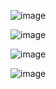 ![image](https://user-images.githubusercontent.com/113822588/198195022-e019d116-b172-4e8f-a3f9-73fbad9f31fe.png)

![image](https://user-images.githubusercontent.com/113822588/198195509-47930d9f-ac45-4be0-9ac9-8e52966013c5.png)

![image](https://user-images.githubusercontent.com/113822588/198209158-7a8f684c-d87e-445d-a8f0-0a821a314a46.png)

![image](https://user-images.githubusercontent.com/113822588/198209233-cd67fe05-42de-4135-86ae-bf437f9f15dd.png)
